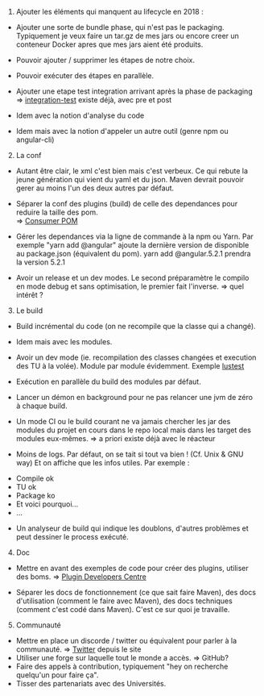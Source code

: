 1) Ajouter les éléments qui manquent au lifecycle en 2018 :
- Ajouter une sorte de bundle phase, qui n'est pas le packaging. Typiquement je veux faire un tar.gz de mes jars ou encore creer un conteneur Docker apres que mes jars aient été produits.

- Pouvoir ajouter / supprimer les étapes de notre choix.

- Pouvoir exécuter des étapes en parallèle.

- Ajouter une etape test integration arrivant après la phase de packaging  
  => [integration-test](https://maven.apache.org/ref/3.5.3/maven-core/lifecycles.html) existe déjà, avec pre et post

- Idem avec la notion d'analyse du code

- Idem mais avec la notion d'appeler un autre outil (genre npm ou angular-cli)


2) La conf
- Autant être clair, le xml c'est bien mais c'est verbeux. Ce qui rebute la jeune génération qui vient du yaml et du json. Maven devrait pouvoir gerer au moins l'un des deux autres par défaut.

- Séparer la conf des plugins (build) de celle des dependances pour reduire la taille des pom.  
  => [Consumer POM](https://cwiki.apache.org/confluence/display/MAVEN/Build+vs+Consumer+POM)

- Gérer les dependances via la ligne de commande à la npm ou Yarn. Par exemple "yarn add @angular" ajoute la dernière version de disponible au package.json (équivalent du pom).
yarn add @angular.5.2.1 prendra la version 5.2.1

- Avoir un release et un dev modes. Le second préparamètre le compilo en mode debug et sans optimisation, le premier fait l'inverse. 
  => quel intérêt ?


3) Le build
- Build incrémental du code (on ne recompile que la classe qui a changé).

- Idem mais avec les modules.

- Avoir un dev mode (ie. recompilation des classes changées et execution des TU à la volée). Module par module évidemment. Exemple [lustest](https://github.com/itametis/lustest-maven-plugin)

- Exécution en parallèle du build des modules par défaut.

- Lancer un démon en background pour ne pas relancer une jvm de zéro à chaque build.

- Un mode CI ou le build courant ne va jamais chercher les jar des modules du projet en cours dans le repo local mais dans les target des modules eux-mêmes.
  => a priori existe déjà avec le réacteur

- Moins de logs. Par défaut, on se tait si tout va bien ! (Cf. Unix & GNU way) Et on affiche que les infos utiles. Par exemple :
* Compile ok
* TU ok
* Package ko
* Et voici pourquoi...
* ...

- Un analyseur de build qui indique les doublons, d'autres problèmes et peut dessiner le process exécuté.



4) Doc

- Mettre en avant des exemples de code pour créer des plugins, utiliser des boms.
  => [Plugin Developers Centre](https://maven.apache.org/plugin-developers/index.html)

- Séparer les docs de fonctionnement (ce que sait faire Maven), des docs d'utilisation (comment le faire avec Maven), des docs techniques (comment c'est codé dans Maven). C'est ce sur quoi je travaille.

5) Communauté
- Mettre en place un discorde / twitter ou équivalent pour parler à la communauté.
  => [Twitter](https://twitter.com/ASFMavenProject) depuis le site
- Utiliser une forge sur laquelle tout le monde a accès.
  => GitHub?
- Faire des appels à contribution, typiquement "hey on recherche quelqu'un pour faire ça".
- Tisser des partenariats avec des Universités.
